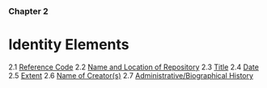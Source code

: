 ### Chapter 2

# Identity Elements

2.1   [Reference Code](#reference-code-required)
2.2   [Name and Location of Repository](#name-and-location-of-repository-required)
2.3   [Title](#title-required)
2.4   [Date](#date-required)
2.5   [Extent](#extent-required)
2.6   [Name of Creator(s)](#name-of-creators-required-if-known)
2.7   [Administrative/Biographical History](#administrativebiographical-history-optimum)

